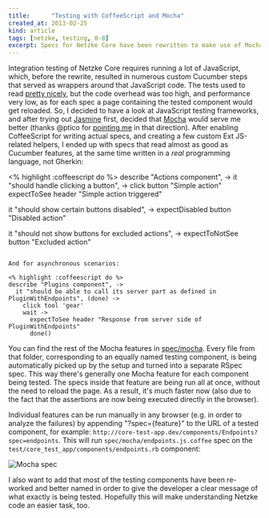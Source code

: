 ```yaml
---
title:      "Testing with CoffeeScript and Mocha"
created_at: 2013-02-25
kind: article
tags: [netzke, testing, 0-8]
excerpt: Specs for Netzke Core have been rewritten to make use of Mocha and CoffeeScript. Here I'll briefly show what I did, so you could consider this setup for testing your own Ext JS + Rails applications.
---
```

Integration testing of Netzke Core requires running a lot of JavaScript, which, before the rewrite, resulted in numerous custom Cucumber steps that served as wrappers around that JavaScript code. The tests used to read [pretty nicely](https://github.com/netzke/netzke-core/blob/v0.8.1/test/core_test_app/features/component_loader.feature), but the code overhead was too high, and performance very low, as for each spec a page containing the tested component would get reloaded. So, I decided to have a look at JavaScript testing frameworks, and after trying out [Jasmine](http://pivotal.github.com/jasmine/) first, decided that [Mocha](http://visionmedia.github.com/mocha/) would serve me better (thanks @ptico for [pointing me](https://twitter.com/ptico/status/292310840013619202) in that direction). After enabling CoffeeScript for writing actual specs, and creating a few custom Ext JS-related helpers, I ended up with specs that read almost as good as Cucumber features,  at the same time written in a *real* programming language, not Gherkin:

<% highlight :coffeescript do %>
describe "Actions component", ->
  it "should handle clicking a button", ->
    click button "Simple action"
    expectToSee header "Simple action triggered"

  it "should show certain buttons disabled", ->
    expectDisabled button "Disabled action"

  it "should not show buttons for excluded actions", ->
    expectToNotSee button "Excluded action"
~~~

And for asynchronous scenarios:

<% highlight :coffeescript do %>
describe "Plugins component", ->
  it "should be able to call its server part as defined in PluginWithEndpoints", (done) ->
    click tool 'gear'
    wait ->
      expectToSee header "Response from server side of PluginWithEndpoints"
      done()
~~~

You can find the rest of the Mocha features in [spec/mocha](https://github.com/netzke/netzke-core/tree/master/spec/mocha). Every file from that folder, corresponding to an equally named testing component, is being automatically picked up by the setup and turned into a separate RSpec spec. This way there's generally one Mocha feature for each component being tested. The specs inside that feature are being run all at once, without the need to reload the page. As a result, it's much faster now (also due to the fact that the assertions are now being executed directly in the browser).

Individual features can be run manually in any browser (e.g. in order to analyze the failures) by appending "?spec={feature}" to the URL of a tested component, for example: `http://core-test-app.dev/components/Endpoints?spec=endpoints`. This will run `spec/mocha/endpoints.js.coffee` spec on the `test/core_test_app/components/endpoints.rb` component:

![Mocha spec](/images/2013-02-25.mocha-spec.png)

I also want to add that most of the testing components have been re-worked and better named in order to give the developer a clear message of what exactly is being tested. Hopefully this will make understanding Netzke code an easier task, too.
